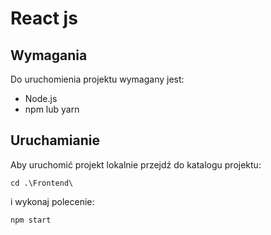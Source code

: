 # React js
## Wymagania

Do uruchomienia projektu wymagany jest:

- Node.js
- npm lub yarn


## Uruchamianie

Aby uruchomić projekt lokalnie przejdź do katalogu projektu:
```
cd .\Frontend\
```

i wykonaj  polecenie:
```
npm start
```

